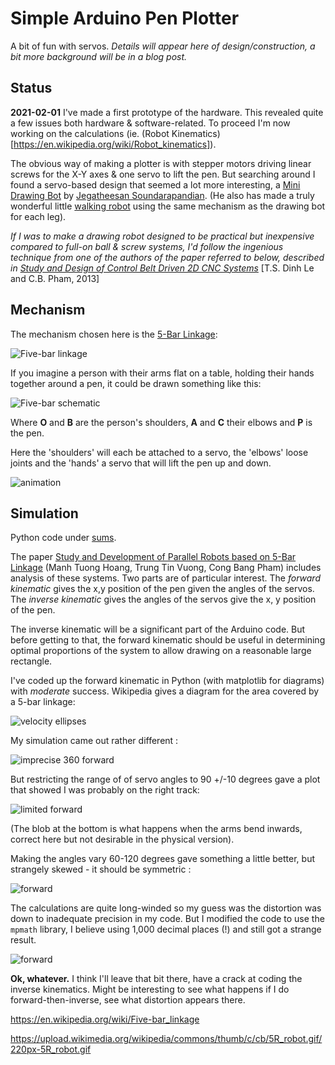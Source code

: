 # Simple Arduino Pen Plotter

A bit of fun with servos. *Details will appear here of design/construction, a bit more background will be in a blog post.*

## Status

**2021-02-01** I've made a first prototype of the hardware. This revealed quite a few issues both hardware & software-related. To proceed I'm now working on the calculations (ie. (Robot Kinematics)[https://en.wikipedia.org/wiki/Robot_kinematics]).

The obvious way of making a plotter is with stepper motors driving linear screws for the X-Y axes & one servo to lift the pen. But searching around I found a servo-based design that seemed a lot more interesting, a [Mini Drawing Bot](https://www.instructables.com/Mini-Drawing-Bot-Live-Android-App-Trignomentry/) by [Jegatheesan Soundarapandian](https://www.instructables.com/member/jegatheesan.soundarapandian/). (He also has made a truly wonderful little [walking robot](https://www.instructables.com/Baby-MIT-Cheetah-Robot-V2-Autonomous-and-RC/) using the same mechanism as the drawing bot for each leg).

*If I was to make a drawing robot designed to be practical but inexpensive compared to full-on ball & screw systems, I'd follow the ingenious technique from one of the authors of the paper referred to below, described in [Study and Design of Control Belt Driven 2D CNC Systems](https://www.academia.edu/13297276/STUDY_DESIGN_AND_CONTROL_BELT_DRIVEN_2_D_CNC_SYSTEMS)* [T.S. Dinh Le and C.B. Pham, 2013]

## Mechanism

The mechanism chosen here is the [5-Bar Linkage](https://en.wikipedia.org/wiki/Five-bar_linkage):

![Five-bar linkage](https://github.com/danja/mini-draw/blob/main/images/five-bar-mechanism.png?raw=true)

If you imagine a person with their arms flat on a table, holding their hands together around a pen, it could be drawn something like this:

![Five-bar schematic](https://github.com/danja/mini-draw/blob/main/images/five-bar-schematic.png?raw=true)

Where **O** and **B** are the person's shoulders, **A** and **C** their elbows and **P** is the pen.

Here the 'shoulders' will each be attached to a servo, the 'elbows' loose joints and the 'hands' a servo that will lift the pen up and down. 

![animation](https://github.com/danja/mini-draw/blob/main/images/5R_robot.gif)

## Simulation

Python code under [sums](https://github.com/danja/mini-draw/tree/main/sums).

The paper [Study and Development of Parallel Robots based on 5-Bar Linkage](https://www.researchgate.net/publication/283356024_Study_and_Development_of_Parallel_Robots_Based_On_5-Bar_Linkage) (Manh Tuong Hoang, Trung Tin Vuong, Cong Bang Pham) includes analysis of these systems. Two parts are of particular interest. The *forward kinematic* gives the x,y position of the pen given the angles of the servos. The *inverse kinematic* gives the angles of the servos give the x, y position of the pen.

The inverse kinematic will be a significant part of the Arduino code. But before getting to that, the forward kinematic should be useful in determining optimal proportions of the system to allow drawing on a reasonable large rectangle.

I've coded up the forward kinematic in Python (with matplotlib for diagrams) with *moderate* success. Wikipedia gives a diagram for the area covered by a 5-bar linkage:

![velocity ellipses](https://github.com/danja/mini-draw/blob/main/images/velocity-ellipses.png?raw=true)

My simulation came out rather different :

![imprecise 360 forward](https://github.com/danja/mini-draw/blob/main/images/forward-360.png?raw=true)

But restricting the range of of servo angles to 90 +/-10 degrees gave a plot that showed I was probably on the right track:

![limited forward](https://github.com/danja/mini-draw/blob/main/images/limited.png?raw=true)

(The blob at the bottom is what happens when the arms bend inwards, correct here but not desirable in the physical version).

Making the angles vary 60-120 degrees gave something a little better, but strangely skewed - it should be symmetric :

![forward](https://github.com/danja/mini-draw/blob/main/images/imprecise.png?raw=true)


The calculations are quite long-winded so my guess was the distortion was down to inadequate precision in my code. But I modified the code to use the ```mpmath``` library, I believe using 1,000 decimal places (!) and still got a strange result.  

![forward](https://github.com/danja/mini-draw/blob/main/images/imprecise.png?raw=true)

**Ok, whatever.** I think I'll leave that bit there, have a crack at coding the inverse kinematics. Might be interesting to see what happens if I do forward-then-inverse, see what distortion appears there.




https://en.wikipedia.org/wiki/Five-bar_linkage

https://upload.wikimedia.org/wikipedia/commons/thumb/c/cb/5R_robot.gif/220px-5R_robot.gif


